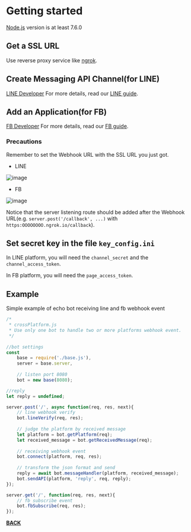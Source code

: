 # <a name="getting-started"></a>Getting started

[Node.js](https://nodejs.org/en/) version is at least 7.6.0

## Get a SSL URL
Use reverse proxy service like [ngrok](https://dashboard.ngrok.com/get-started).

## Create Messaging API Channel(for LINE)
[LINE Developer](https://developers.line.biz/console/register/messaging-api/provider/)
For more details, read our [LINE guide](https://github.com/Mist-Rain/Bot-Framework/blob/master/docs/Platforms/LINE.md#line).

## Add an Application(for FB)
[FB Developer](https://developers.facebook.com/)
For more details, read our [FB guide](https://github.com/Mist-Rain/Bot-Framework/blob/master/docs/Platforms/Messenger.md#messenger).

### Precautions
Remember to set the Webhook URL with the SSL URL you just got.

* LINE

![image](https://i.imgur.com/TZEIAN3.jpg)

* FB

![image](https://i.imgur.com/kpv5ay3.jpg)

Notice that the server listening route should be added after the Webhook URL(e.g. ``server.post('/callback', ...)`` with ``https:OOOOOOOO.ngrok.io/callback``).

## Set secret key in the file ``key_config.ini``

In LINE platform, you will need the ``channel_secret`` and the ``channel_access_token``.

In FB platform, you will need the ``page_access_token``.

## Example

Simple example of echo bot receiving line and fb webhook event
```javascript
/* 
 * crossPlatform.js
 * Use only one bot to handle two or more platforms webhook event.
 */ 
 
//bot settings
const
	base = require('./base.js'),
	server = base.server,
	
	// listen port 8080
	bot = new base(8080);

//reply
let reply = undefined;

server.post('/', async function(req, res, next){
	// line webhook verify
	bot.lineVerify(req, res);
	
	// judge the platform by received message
	let platform = bot.getPlatform(req);
	let received_message = bot.getReceivedMessage(req);
	
	// receiving webhook event
	bot.connect(platform, req, res);
	
	// transform the json format and send
	reply = await bot.messageHandler(platform, received_message);
	bot.sendAPI(platform, 'reply', req, reply);
});

server.get('/', function(req, res, next){
	// fb subscribe event
	bot.fbSubscribe(req, res);
});
```

<b>[BACK](https://github.com/Mist-Rain/Bot-Framework#documentation)</b>
